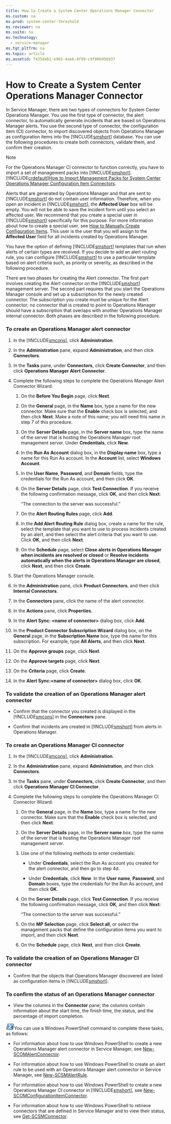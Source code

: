 ```yaml
---
title: How to Create a System Center Operations Manager Connector
ms.custom: na
ms.prod: system-center-threshold
ms.reviewer: na
ms.suite: na
ms.technology: 
  - service-manager
ms.tgt_pltfrm: na
ms.topic: article
ms.assetid: f435d4b2-e965-4ae6-8f99-c9f00b956937
---
```

# How to Create a System Center Operations Manager Connector
In Service Manager, there are two types of connectors for System Center Operations Manager. You use the first type of connector, the alert connector, to automatically generate incidents that are based on Operations Manager alerts. You use the second type of connector, the configuration item \(CI\) connector, to import discovered objects from Operations Manager as configuration items into the [!INCLUDE[smshort](../../includes/smshort_md.md)] database. You can use the following procedures to create both connectors, validate them, and confirm their creation.

> [!NOTE]
> For the Operations Manager CI connector to function correctly, you have to import a set of management packs into [!INCLUDE[smshort](../../includes/smshort_md.md)]. [!INCLUDE[crdefault](../../includes/crdefault_md.md)][How to Import Management Packs for System Center Operations Manager Configuration Item Connectors](How-to-Import-Management-Packs-for-System-Center-Operations-Manager-Configuration-Item-Connectors.md).

Alerts that are generated by Operations Manager and that are sent to [!INCLUDE[smshort](../../includes/smshort_md.md)] do not contain user information. Therefore, when you open an incident in [!INCLUDE[smshort](../../includes/smshort_md.md)], the **Affected User** box will be empty. You will not be able to save the incident form until you select an affected user. We recommend that you create a special user in [!INCLUDE[smshort](../../includes/smshort_md.md)] specifically for this purpose. For more information about how to create a special user, see [How to Manually Create Configuration Items](How-to-Manually-Create-Configuration-Items.md). This user is the user that you will assign to the **Affected User** field for all incidents created by Operations Manager.

You have the option of defining [!INCLUDE[smshort](../../includes/smshort_md.md)] templates that run when alerts of certain types are received. If you decide to add an alert routing rule, you can configure [!INCLUDE[smshort](../../includes/smshort_md.md)] to use a particular template based on alert criteria such, as priority or severity, as described in the following procedure.

There are two phases for creating the Alert connector. The first part involves creating the Alert connector on the [!INCLUDE[smshort](../../includes/smshort_md.md)] management server. The second part requires that you start the Operations Manager console and set up a subscription for the newly created connector. The subscription you create must be unique for the Alert connector; no connector that is created to point to Operations Manager should have a subscription that overlaps with another Operations Manager internal connector. Both phases are described in the following procedure.

### To create an Operations Manager alert connector

1.  In the [!INCLUDE[smcons](../../includes/smcons_md.md)], click **Administration**.

2.  In the **Administration** pane, expand **Administration**, and then click **Connectors**.

3.  In the **Tasks** pane, under **Connectors**, click **Create Connector**, and then click **Operations Manager Alert Connector**.

4.  Complete the following steps to complete the Operations Manager Alert Connector Wizard:

    1.  On the **Before You Begin** page, click **Next**.

    2.  On the **General** page, in the **Name** box, type a name for the new connector. Make sure that the **Enable** check box is selected, and then click **Next**. Make a note of this name; you will need this name in step 7 of this procedure.

    3.  On the **Server Details** page, in the **Server name** box, type the name of the server that is hosting the Operations Manager root management server. Under **Credentials**, click **New**.

    4.  In the **Run As Account** dialog box, in the **Display name** box, type a name for this Run As account. In the **Account** list, select **Windows Account**.

    5.  In the **User Name**, **Password**, and **Domain** fields, type the credentials for the Run As account, and then click **OK**. 

    6.  On the **Server Details** page, click **Test Connection**. If you receive the following confirmation message, click **OK**, and then click **Next**:

        “The connection to the server was successful.”

    7.  On the **Alert Routing Rules** page, click **Add**.

    8.  In the **Add Alert Routing Rule** dialog box, create a name for the rule, select the template that you want to use to process incidents created by an alert, and then select the alert criteria that you want to use. Click **OK**, and then click **Next**.

    9. On the **Schedule** page, select **Close alerts in Operations Manager when incidents are resolved or closed** or **Resolve incidents automatically when the alerts in Operations Manager are closed**, click **Next**, and then click **Create**.

5.  Start the Operations Manager console.

6.  In the **Administration** pane, click **Product Connectors**, and then click **Internal Connectors**.

7.  In the **Connectors** pane, click the name of the alert connector.

8.  In the **Actions** pane, click **Properties**.

9. In the **Alert Sync: \<name of connector\>** dialog box, click **Add**.

10. In the **Product Connector Subscription Wizard** dialog box, on the **General** page, in the **Subscription Name** box, type the name for this subscription. For example, type **All Alerts**, and then click **Next**.

11. On the **Approve groups** page, click **Next**.

12. On the **Approve targets** page, click **Next**.

13. On the **Criteria** page, click **Create**.

14. In the **Alert Sync:\<name of connector\>** dialog box, click **OK**.

### To validate the creation of an Operations Manager alert connector

-   Confirm that the connector you created is displayed in the [!INCLUDE[smcons](../../includes/smcons_md.md)] in the **Connectors** pane.

-   Confirm that incidents are created in [!INCLUDE[smshort](../../includes/smshort_md.md)] from alerts in Operations Manager.

### To create an Operations Manager CI connector

1.  In the [!INCLUDE[smcons](../../includes/smcons_md.md)], click **Administration**.

2.  In the **Administration** pane, expand **Administration**, and then click **Connectors**.

3.  In the **Tasks** pane, under **Connectors**, click **Create Connector**, and then click **Operations Manager CI Connector**.

4.  Complete the following steps to complete the Operations Manager CI Connector Wizard:

    1.  On the **General** page, in the **Name** box, type a name for the new connector. Make sure that the **Enable** check box is selected, and then click **Next**.

    2.  On the **Server Details** page, in the **Server name** box, type the name of the server that is hosting the Operations Manager root management server.

    3.  Use one of the following methods to enter credentials:

        -   Under **Credentials**, select the Run As account you created for the alert connector, and then go to step 4d.

        -   Under **Credentials**, click **New**. In the **User name**, **Password**, and **Domain** boxes, type the credentials for the Run As account, and then click **OK**. 

    4.  On the **Server Details** page, click **Test Connection**. If you receive the following confirmation message, click **OK**, and then click **Next**:

        “The connection to the server was successful.”

    5.  On the **MP Selection** page, click **Select all**, or select the management packs that define the configuration items you want to import, and then click **Next**.

    6.  On the **Schedule** page, click **Next**, and then click **Create**.

### To validate the creation of an Operations Manager CI connector

-   Confirm that the objects that Operations Manager discovered are listed as configuration items in [!INCLUDE[smshort](../../includes/smshort_md.md)].

### To confirm the status of an Operations Manager connector

-   View the columns in the **Connector** pane; the columns contain information about the start time, the finish time, the status, and the percentage of import completion.

![](../../media/PSSymbol.gif)You can use a Windows PowerShell command to complete these tasks, as follows:

-   For information about how to use Windows PowerShell to create a new Operations Manager alert connector in Service Manager, see [New\-SCOMAlertConnector](http://go.microsoft.com/fwlink/p/?LinkID=225351).

-   For information about how to use Windows PowerShell to create an alert rule to be used with an Operations Manager alert connector in Service Manager, see [New\-SCSMAlertRule](http://go.microsoft.com/fwlink/p/?LinkId=225353).

-   For information about how to use Windows PowerShell to create a new Operations Manager CI connector in [!INCLUDE[smshort](../../includes/smshort_md.md)], see [New\-SCOMConfigurationItemConnector](http://go.microsoft.com/fwlink/p/?LinkID=225352).

-   For information about how to use Windows PowerShell to retrieve connectors that are defined in Service Manager and to view their status, see [Get\-SCSMConnector](http://go.microsoft.com/fwlink/p/?LinkId=225320).


